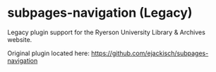 subpages-navigation (Legacy)
============================

Legacy plugin support for the Ryerson University Library & Archives website.

Original plugin located here: https://github.com/ejackisch/subpages-navigation